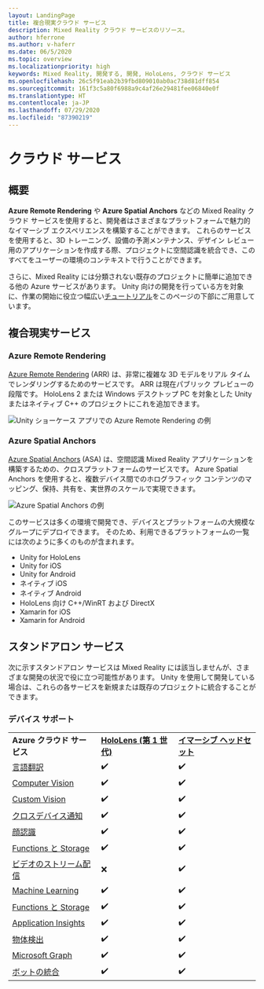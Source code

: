 ```yaml
---
layout: LandingPage
title: 複合現実クラウド サービス
description: Mixed Reality クラウド サービスのリソース。
author: hferrone
ms.author: v-haferr
ms.date: 06/5/2020
ms.topic: overview
ms.localizationpriority: high
keywords: Mixed Reality, 開発する, 開発, HoloLens, クラウド サービス
ms.openlocfilehash: 26c5f91eab2b39fbd809010ab0ac738d81dff854
ms.sourcegitcommit: 161f3c5a80f6988a9c4af26e29481fee06840e0f
ms.translationtype: HT
ms.contentlocale: ja-JP
ms.lasthandoff: 07/29/2020
ms.locfileid: "87390219"
---
```

# <a name="cloud-services"></a>クラウド サービス

## <a name="overview"></a>概要

**Azure Remote Rendering** や **Azure Spatial Anchors** などの Mixed Reality クラウド サービスを使用すると、開発者はさまざまなプラットフォームで魅力的なイマーシブ エクスペリエンスを構築することができます。 これらのサービスを使用すると、3D トレーニング、設備の予測メンテナンス、デザイン レビュー用のアプリケーションを作成する際、プロジェクトに空間認識を統合でき、このすべてをユーザーの環境のコンテキストで行うことができます。

さらに、Mixed Reality には分類されない既存のプロジェクトに簡単に追加できる他の Azure サービスがあります。 Unity 向けの開発を行っている方を対象に、作業の開始に役立つ幅広い[チュートリアル](#standalone-services)をこのページの下部にご用意しています。

## <a name="mixed-reality-services"></a>複合現実サービス

### <a name="azure-remote-rendering"></a>Azure Remote Rendering
[Azure Remote Rendering](https://docs.microsoft.com/azure/remote-rendering) (ARR) は、非常に複雑な 3D モデルをリアル タイムでレンダリングするためのサービスです。 ARR は現在パブリック プレビューの段階です。 HoloLens 2 または Windows デスクトップ PC を対象とした Unity またはネイティブ C++ のプロジェクトにこれを追加できます。

![Unity ショーケース アプリでの Azure Remote Rendering の例](images/showcase-app.png)

### <a name="azure-spatial-anchors"></a>Azure Spatial Anchors
[Azure Spatial Anchors](https://docs.microsoft.com/azure/spatial-anchors) (ASA) は、空間認識 Mixed Reality アプリケーションを構築するための、クロスプラットフォームのサービスです。 Azure Spatial Anchors を使用すると、複数デバイス間でのホログラフィック コンテンツのマッピング、保持、共有を、実世界のスケールで実現できます。

![Azure Spatial Anchors の例](images/persistence.gif)

このサービスは多くの環境で開発でき、デバイスとプラットフォームの大規模なグループにデプロイできます。 そのため、利用できるプラットフォームの一覧には次のように多くのものが含まれます。
* Unity for HoloLens
* Unity for iOS
* Unity for Android
* ネイティブ iOS
* ネイティブ Android
* HoloLens 向け C++/WinRT および DirectX
* Xamarin for iOS
* Xamarin for Android

## <a name="standalone-services"></a>スタンドアロン サービス
次に示すスタンドアロン サービスは Mixed Reality には該当しませんが、さまざまな開発の状況で役に立つ可能性があります。 Unity を使用して開発している場合は、これらの各サービスを新規または既存のプロジェクトに統合することができます。

### <a name="device-support"></a>デバイス サポート
<table>
    <tr>
        <td><strong>Azure クラウド サービス</strong></td>
        <td><a href="hololens-hardware-details.md"><strong>HoloLens (第 1 世代)</strong></a></td>
        <td><a href="immersive-headset-hardware-details.md"><strong>イマーシブ ヘッドセット</strong></a></td>
    </tr>
     <tr>
        <td><a href="mr-azure-301.md">言語翻訳</a></td>
        <td>✔️</td>
        <td>✔️</td>
    </tr>
    <tr>
        <td><a href="mr-azure-302.md">Computer Vision</a></td>
        <td>✔️</td>
        <td>✔️</td>
    </tr>
    <tr>
        <td><a href="mr-azure-302b.md">Custom Vision</a></td>
        <td>✔️</td>
        <td>✔️</td>
    </tr>
    <tr>
        <td><a href="mr-azure-303.md">クロスデバイス通知</a></td>
        <td>✔️</td>
        <td>✔️</td>
    </tr>
    <tr>
        <td><a href="mr-azure-304.md">顔認識</a></td>
        <td>✔️</td>
        <td>✔️</td>
    </tr>
    <tr>
        <td><a href="mr-azure-305.md">Functions と Storage</a></td>
        <td>✔️</td>
        <td>✔️</td>
    </tr>
    <tr>
        <td><a href="mr-azure-306.md">ビデオのストリーム配信</a></td>
        <td>❌</td>
        <td>✔️</td>
    </tr>
    <tr>
        <td><a href="mr-azure-307.md">Machine Learning</a></td>
        <td>✔️</td>
        <td>✔️</td>
    </tr>
    <tr>
        <td><a href="mr-azure-308.md">Functions と Storage</a></td>
        <td>✔️</td>
        <td>✔️</td>
    </tr>
    <tr>
        <td><a href="mr-azure-309.md">Application Insights</a></td>
        <td>✔️</td>
        <td>✔️</td>
    </tr>
    <tr>
        <td><a href="mr-azure-310.md">物体検出</a></td>
        <td>✔️</td>
        <td>✔️</td>
    </tr>
    <tr>
        <td><a href="mr-azure-311.md">Microsoft Graph</a></td>
        <td>✔️</td>
        <td>✔️</td>
    </tr>
    <tr>
        <td><a href="mr-azure-312.md">ボットの統合</a></td>
        <td>✔️</td>
        <td>✔️</td>
    </tr>
</table>
